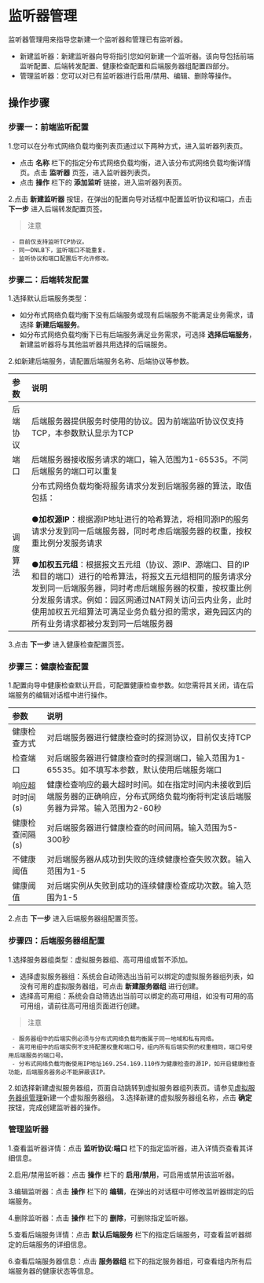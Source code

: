 # 监听器管理
监听器管理用来指导您新建一个监听器和管理已有监听器。

 -  新建监听器：新建监听器向导将指引您如何新建一个监听器。该向导包括前端监听配置、后端转发配置、健康检查配置和后端服务器组配置四部分。
 -  管理监听器：您可以对已有监听器进行启用/禁用、编辑、删除等操作。
## 操作步骤
### 步骤一：前端监听配置

 1.您可以在分布式网络负载均衡列表页通过以下两种方式，进入监听器列表页。
 
   - 点击 **名称**  栏下的指定分布式网络负载均衡，进入该分布式网络负载均衡详情页。点击 **监听器** 页签，进入监听器列表页。
   - 点击 **操作** 栏下的 **添加监听** 链接，进入监听器列表页。

 2.点击 **新建监听器** 按钮，在弹出的配置向导对话框中配置监听协议和端口，点击 **下一步** 进入后端转发配置页签。
 
   > 注意
    
     - 目前仅支持监听TCP协议。
     - 同一DNLB下，监听端口不能重复。
     - 监听协议和端口配置后不允许修改。

### 步骤二：后端转发配置
 
 1.选择默认后端服务类型：
 
   - 如分布式网络负载均衡下没有后端服务或现有后端服务不能满足业务需求，请选择 **新建后端服务**。
   - 如分布式网络负载均衡下已有后端服务满足业务需求，可选择 **选择后端服务**，新建监听器将与其他监听器共用选择的后端服务。

 2.如新建后端服务，请配置后端服务名称、后端协议等参数。
 
| 参数	| 说明	| 
| :- | :- |
|后端协议	|后端服务器提供服务时使用的协议。因为前端监听协议仅支持TCP，本参数默认显示为TCP|
|端口	|后端服务器接收服务请求的端口，输入范围为1-65535。不同后端服务的端口可以重复|
|调度算法|分布式网络负载均衡将服务请求分发到后端服务器的算法，取值包括：<br><br>●**加权源IP**：根据源IP地址进行的哈希算法，将相同源IP的服务请求分发到同一后端服务器，同时考虑后端服务器的权重，按权重比例分发服务请求<br><br>●**加权五元组**：根据报文五元组（协议、源IP、源端口、目的IP和目的端口）进行的哈希算法，将报文五元组相同的服务请求分发到同一后端服务器，同时考虑后端服务器的权重，按权重比例分发服务请求。例如：园区网通过NAT网关访问云内业务，此时使用加权五元组算法可满足业务负载分担的需求，避免园区内的所有业务请求都被分发到同一后端服务器|

3.点击 **下一步** 进入健康检查配置页签。

### 步骤三：健康检查配置

1.配置向导中健康检查默认开启，可配置健康检查参数。如您需将其关闭，请在后端服务的编辑对话框中进行操作。
 
| 参数	| 说明	| 
| :- | :- |
|健康检查方式|对后端服务器进行健康检查时的探测协议，目前仅支持TCP|
|检查端口|对后端服务器进行健康检查时的探测端口，输入范围为1-65535。如不填写本参数，默认使用后端服务端口|
|响应超时时间(s)|健康检查响应的最大超时时间。如在指定时间内未接收到后端服务器的正确响应，分布式网络负载均衡将判定该后端服务器为异常。输入范围为2-60秒|
|健康检查间隔(s)|对后端服务器进行健康检查的时间间隔。输入范围为5-300秒|
|不健康阈值|对后端服务器从成功到失败的连续健康检查失败次数。输入范围为1-5|
|健康阈值|对后端实例从失败到成功的连续健康检查成功次数。输入范围为1-5|

2.点击 **下一步** 进入后端服务器组配置页签。
 
### 步骤四：后端服务器组配置
1.选择服务器组类型：虚拟服务器组、高可用组或暂不添加。
   - 选择虚拟服务器组：系统会自动筛选出当前可以绑定的虚拟服务器组列表，如没有可用的虚拟服务器组，可点击 **新建服务器组** 进行创建。
   - 选择高可用组：系统会自动筛选出当前可以绑定的高可用组，如没有可用的高可用组，请前往高可用组页面进行创建。
   
   > 注意
   
     - 服务器组中的后端实例必须与分布式网络负载均衡属于同一地域和私有网络。
     - 高可用组中的后端实例不支持配置权重和端口号，组内所有后端实例的权重相同，端口号使用后端服务的端口号。
     - 分布式网络负载均衡使用IP地址169.254.169.110作为健康检查的源IP，如开启健康检查功能，后端服务器务必不能屏蔽该IP。

2.如选择新建虚拟服务器组，页面自动跳转到虚拟服务器组列表页。请参见[虚拟服务器组管理](../Operation-Guide/TargetGroup-Management.md)新建一个虚拟服务器组。
3.选择新建的虚拟服务器组名称，点击 **确定** 按钮，完成创建监听器的操作。

### 管理监听器

 1.查看监听器详情：点击 **监听协议:端口**  栏下的指定监听器，进入详情页查看其详细信息。

 2.启用/禁用监听器：点击 **操作** 栏下的 **启用/禁用**，可启用或禁用该监听器。
 
 3.编辑监听器：点击 **操作** 栏下的 **编辑**，在弹出的对话框中可修改监听器绑定的后端服务。
  
 4.删除监听器：点击 **操作** 栏下的 **删除**，可删除指定监听器。
 
 5.查看后端服务详情：点击 **默认后端服务**  栏下的指定后端服务，可查看监听器绑定的后端服务的详细信息。
 
 6.查看后端服务器信息：点击 **服务器组**  栏下的指定服务器组，可查看组内所有后端服务器的健康状态等信息。
